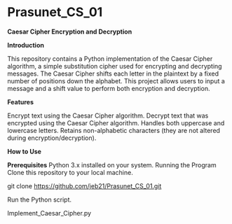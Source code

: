 # Prasunet_CS_01
**Caesar Cipher Encryption and Decryption**

**Introduction**

This repository contains a Python implementation of the Caesar Cipher algorithm, a simple substitution cipher used for encrypting and decrypting messages. 
The Caesar Cipher shifts each letter in the plaintext by a fixed number of positions down the alphabet. This project allows users to input a message and a shift value to perform both encryption and decryption.

**Features**

Encrypt text using the Caesar Cipher algorithm.
Decrypt text that was encrypted using the Caesar Cipher algorithm.
Handles both uppercase and lowercase letters.
Retains non-alphabetic characters (they are not altered during encryption/decryption).

**How to Use**

**Prerequisites**
Python 3.x installed on your system.
Running the Program
Clone this repository to your local machine.

  git clone https://github.com/jeb21/Prasunet_CS_01.git

  
Run the Python script.

  Implement_Caesar_Cipher.py
